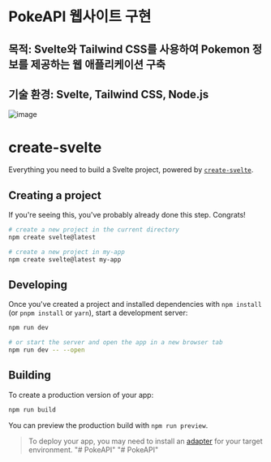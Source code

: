 # PokeAPI 웹사이트 구현
## 목적: Svelte와 Tailwind CSS를 사용하여 Pokemon 정보를 제공하는 웹 애플리케이션 구축
## 기술 환경: Svelte, Tailwind CSS, Node.js
![image](https://github.com/MelodyFrogK/PokeAPI/assets/133294474/8a88603e-3006-44d9-a997-5759bd547045)


# create-svelte

Everything you need to build a Svelte project, powered by [`create-svelte`](https://github.com/sveltejs/kit/tree/main/packages/create-svelte).

## Creating a project

If you're seeing this, you've probably already done this step. Congrats!

```bash
# create a new project in the current directory
npm create svelte@latest

# create a new project in my-app
npm create svelte@latest my-app
```

## Developing

Once you've created a project and installed dependencies with `npm install` (or `pnpm install` or `yarn`), start a development server:

```bash
npm run dev

# or start the server and open the app in a new browser tab
npm run dev -- --open
```

## Building

To create a production version of your app:

```bash
npm run build
```

You can preview the production build with `npm run preview`.

> To deploy your app, you may need to install an [adapter](https://kit.svelte.dev/docs/adapters) for your target environment.
"# PokeAPI" 
"# PokeAPI" 
